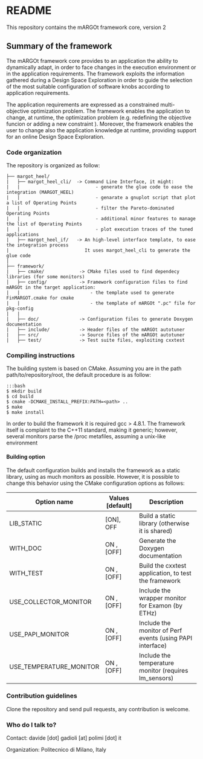 # README
This repository contains the mARGOt framework core, version 2

## Summary of the framework

The mARGOt framework core provides to an application the ability to dynamically adapt, in order to face changes in the execution environment or in the application requirements. The framework exploits the information gathered during a Design Space Exploration in order to guide the selection of the most suitable configuration of software knobs according to application requirements.

The application requirements are expressed as a constrained multi-objective optimization problem. The framework enables the application to change, at runtime, the optimization problem (e.g. redefining the objective funcion or adding a new constraint ). Moreover, the framework enables the user to change also the application knowledge at runtime, providing support for an online Design Space Exploration.

### Code organization

The repository is organized as follow:
```
├── margot_heel/
|   ├── margot_heel_cli/  -> Command Line Interface, it might:
|   |                            - generate the glue code to ease the integration (MARGOT_HEEL)
|   |                            - genarate a gnuplot script that plot a list of Operating Points
|   |                            - filter the Pareto-dominated Operating Points
|   |                            - additional minor features to manage the list of Operating Points
|   |                            - plot execution traces of the tuned applications
|   ├── margot_heel_if/   -> An high-level interface template, to ease the integration process
|                            It uses margot_heel_cli to generate the glue code
|
├── framework/
|   ├── cmake/             -> CMake files used to find dependecy libraries (for some monitors)
│   ├── config/            -> Framework configuration files to find mARGOt in the target application:
|   |                          - the template used to generate FinMARGOT.cmake for cmake
|   |                          - the template of mARGOt ".pc" file for pkg-config
|   |
|   ├── doc/               -> Configuration files to generate Doxygen documentation
|   ├── include/           -> Header files of the mARGOt autotuner
|   ├── src/               -> Source files of the mARGOt autotuner
|   ├── test/              -> Test suite files, exploiting cxxtest
```

### Compiling instructions
The building system is based on CMake. Assuming you are in the path path/to/repository/root, the default procedure is as follow:
~~~
:::bash
$ mkdir build
$ cd build
$ cmake -DCMAKE_INSTALL_PREFIX:PATH=<path> ..
$ make
$ make install
~~~
In order to build the framework it is required gcc > 4.8.1.
The framework itself is complaint to the C++11 standard, making it generic; however, several monitors parse the /proc metafiles, assuming a unix-like environment


#### Building option
The default configuration builds and installs the framework as a static library, using as much monitors as possible.
However, it is possible to change this behavior using the CMake configuration options as follows:

| Option name              |  Values [default]  | Description                                                 |
|--------------------------|--------------------|-------------------------------------------------------------|
| LIB_STATIC               |  [ON],  OFF        | Build a static library (otherwise it is shared)             |
| WITH_DOC                 |   ON , [OFF]       | Generate the Doxygen documentation                          |
| WITH_TEST                |   ON , [OFF]       | Build the cxxtest application, to test the framework        |
| USE_COLLECTOR_MONITOR    |   ON , [OFF]       | Include the wrapper monitor for Examon (by ETHz)            |
| USE_PAPI_MONITOR         |   ON , [OFF]       | Include the monitor of Perf events (using PAPI interface)   |
| USE_TEMPERATURE_MONITOR  |   ON , [OFF]       | Include the temperature monitor (requires lm_sensors)       |


### Contribution guidelines
Clone the repository and send pull requests, any contribution is welcome.

### Who do I talk to?
Contact: davide [dot] gadioli [at] polimi [dot] it

Organization: Politecnico di Milano, Italy
